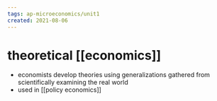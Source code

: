 ```yaml
---
tags: ap-microeconomics/unit1 
created: 2021-08-06
---
```


# theoretical [[economics]]

- economists develop theories using generalizations gathered from scientifically examining the real world
- used in [[policy economics]]